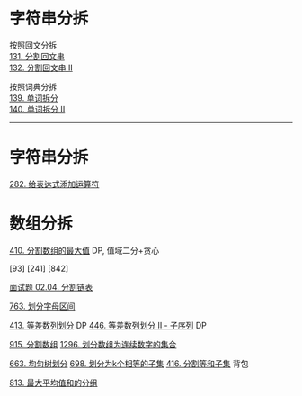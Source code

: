 # 字符串分拆
按照回文分拆  
[131. 分割回文串](https://leetcode-cn.com/problems/palindrome-partitioning/)  
[132. 分割回文串 II](https://leetcode-cn.com/problems/palindrome-partitioning-ii)  

按照词典分拆  
[139. 单词拆分](https://leetcode-cn.com/problems/word-break)  
[140. 单词拆分 II](https://leetcode-cn.com/problems/word-break-ii)  

---


# 字符串分拆
[282. 给表达式添加运算符](https://leetcode-cn.com/problems/expression-add-operators/)

# 数组分拆
[410. 分割数组的最大值](https://leetcode-cn.com/problems/split-array-largest-sum/) DP, 值域二分+贪心


[93]
[241]
[842]

[面试题 02.04. 分割链表](https://leetcode-cn.com/problems/partition-list-lcci/)


[763. 划分字母区间](https://leetcode-cn.com/problems/partition-labels/)

[413. 等差数列划分](https://leetcode-cn.com/problems/arithmetic-slices/) DP
[446. 等差数列划分 II - 子序列](https://leetcode-cn.com/problems/arithmetic-slices-ii-subsequence/) DP

[915. 分割数组](https://leetcode-cn.com/problems/partition-array-into-disjoint-intervals/)
[1296. 划分数组为连续数字的集合](https://leetcode-cn.com/problems/divide-array-in-sets-of-k-consecutive-numbers/)

[663. 均匀树划分](https://leetcode-cn.com/problems/equal-tree-partition/)
[698. 划分为k个相等的子集](https://leetcode-cn.com/problems/divide-array-in-sets-of-k-consecutive-numbers/)
[416. 分割等和子集](https://leetcode-cn.com/problems/partition-equal-subset-sum/) 背包

[813. 最大平均值和的分组](https://leetcode-cn.com/problems/largest-sum-of-averages/)
